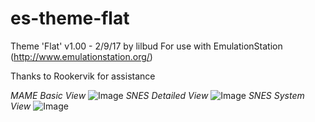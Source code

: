 # es-theme-flat
Theme 'Flat' v1.00 - 2/9/17 by lilbud
For use with EmulationStation (http://www.emulationstation.org/)

Thanks to Rookervik for assistance

*MAME Basic View*
![Image](http://i.imgur.com/bgJw4JP.png)
*SNES Detailed View*
![Image](http://i.imgur.com/qty1F7m.png)
*SNES System View*
![Image](http://i.imgur.com/UiwDW6q.png)

